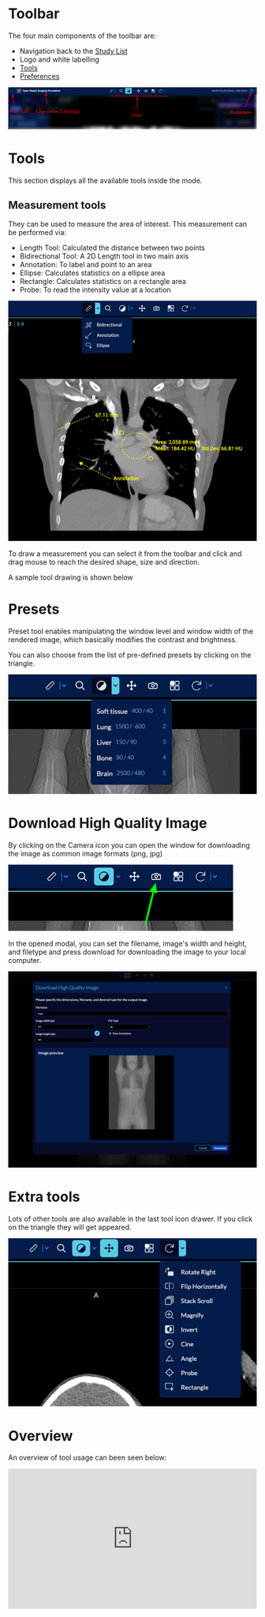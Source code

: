 


# Toolbar

The four main components of the toolbar are:

- Navigation back to the [Study List](../../studyList/index.md)
- Logo and white labelling
- [Tools](#tools)
- [Preferences](#preferences)

![user-viewer-toolbar](../../../assets/img/user-viewer-toolbar.png)


# Tools
This section displays all the available tools inside the mode.

## Measurement tools
They can be used to measure the area of interest. This measurement can be performed
via:

- Length Tool: Calculated the distance between two points
- Bidirectional Tool: A 2D Length tool in two main axis
- Annotation: To label and point to an area
- Ellipse: Calculates statistics on a ellipse area
- Rectangle: Calculates statistics on a rectangle area
- Probe: To read the intensity value at a location


![user-viewer-toolbar-measurements](../../../assets/img/user-viewer-toolbar-measurements.png)

To draw a measurement you can select it from the toolbar and click and drag mouse
to reach the desired shape, size and direction.

A sample tool drawing is shown below


# Presets
Preset tool enables manipulating the window level and window width of the rendered
image, which basically modifies the contrast and brightness.

You can also choose from the list of pre-defined presets by clicking on the triangle.

![user-toolbar-preset](../../../assets/img/user-toolbar-preset.png)


# Download High Quality Image
By clicking on the Camera icon you can open the window for downloading the image as
common image formats (png, jpg)

![user-toolbar-download-icon](../../../assets/img/user-toolbar-download-icon.png)

In the opened modal, you can set the filename, image's width and height, and filetype and press download for downloading the image to your local computer.

![user-toolbar-download](../../../assets/img/user-toolbar-download.png)


# Extra tools
Lots of other tools are also available in the last tool icon drawer. If you
click on the triangle they will get appeared.

![user-toolbar-extra](../../../assets/img/user-toolbar-extra.png)



# Overview
An overview of tool usage can been seen below:

<div style="padding:56.25% 0 0 0;position:relative;"><iframe src="https://player.vimeo.com/video/545989422?badge=0&amp;autopause=0&amp;player_id=0&amp;app_id=58479" frameborder="0" allow="autoplay; fullscreen; picture-in-picture" allowfullscreen style="position:absolute;top:0;left:0;width:100%;height:100%;" title="Toolbar-annotation"></iframe></div><script src="https://player.vimeo.com/api/player.js"></script>
